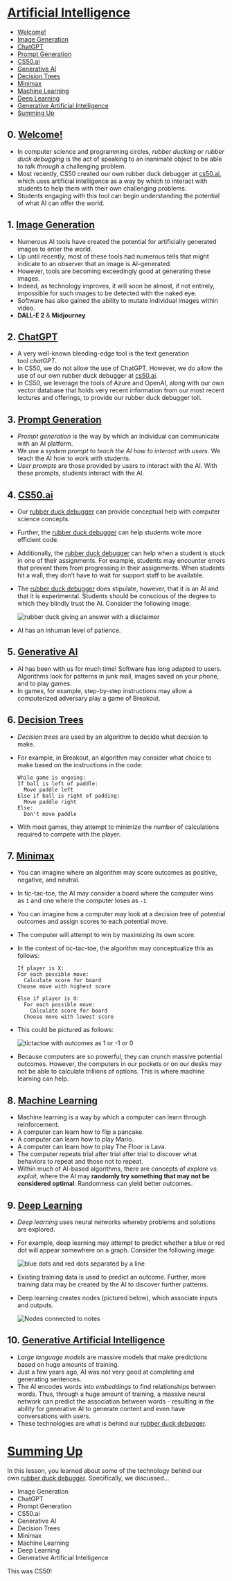 # [Artificial Intelligence](https://cs50.harvard.edu/x/2024/notes/ai/#artificial-intelligence)

- [Welcome!](https://cs50.harvard.edu/x/2024/notes/ai/#welcome)
- [Image Generation](https://cs50.harvard.edu/x/2024/notes/ai/#image-generation)
- [ChatGPT](https://cs50.harvard.edu/x/2024/notes/ai/#chatgpt)
- [Prompt Generation](https://cs50.harvard.edu/x/2024/notes/ai/#prompt-generation)
- [CS50.ai](https://cs50.harvard.edu/x/2024/notes/ai/#cs50ai)
- [Generative AI](https://cs50.harvard.edu/x/2024/notes/ai/#generative-ai)
- [Decision Trees](https://cs50.harvard.edu/x/2024/notes/ai/#decision-trees)
- [Minimax](https://cs50.harvard.edu/x/2024/notes/ai/#minimax)
- [Machine Learning](https://cs50.harvard.edu/x/2024/notes/ai/#machine-learning)
- [Deep Learning](https://cs50.harvard.edu/x/2024/notes/ai/#deep-learning)
- [Generative Artificial Intelligence](https://cs50.harvard.edu/x/2024/notes/ai/#generative-artificial-intelligence)
- [Summing Up](https://cs50.harvard.edu/x/2024/notes/ai/#summing-up)

## 0. [Welcome!](https://cs50.harvard.edu/x/2024/notes/ai/#welcome)

- In computer science and programming circles, _rubber ducking_ or _rubber duck debugging_ is the act of speaking to an inanimate object to be able to _talk through_ a challenging problem.
- Most recently, CS50 created our own rubber duck debugger at [cs50.ai](https://cs50.ai/), which uses artificial intelligence as a way by which to interact with students to help them with their own challenging problems.
- Students engaging with this tool can begin understanding the potential of what AI can offer the world.

## 1. [Image Generation](https://cs50.harvard.edu/x/2024/notes/ai/#image-generation)

- Numerous AI tools have created the potential for artificially generated images to enter the world.
- Up until recently, most of these tools had numerous tells that might indicate to an observer that an image is AI-generated.
- However, tools are becoming exceedingly good at generating these images.
- Indeed, as technology improves, it will soon be almost, if not entirely, impossible for such images to be detected with the naked eye.
- Software has also gained the ability to mutate individual images within video.
- **DALL-E 2** & **Midjourney**

## 2. [ChatGPT](https://cs50.harvard.edu/x/2024/notes/ai/#chatgpt)

- A very well-known bleeding-edge tool is the text generation tool _chatGPT_.
- In CS50, we do not allow the use of ChatGPT. However, we do allow the use of our own rubber duck debugger at [cs50.ai](https://cs50.ai/).
- In CS50, we leverage the tools of Azure and OpenAI, along with our own vector database that holds very recent information from our most recent lectures and offerings, to provide our rubber duck debugger toll.

## 3. [Prompt Generation](https://cs50.harvard.edu/x/2024/notes/ai/#prompt-generation)

- _Prompt generation_ is the way by which an individual can communicate with an AI platform.
- We use a _system prompt_ to _teach the AI how to interact with users_. We teach the AI how to work with students.
- _User prompts_ are those provided by users to interact with the AI. With these prompts, students interact with the AI.

## 4. [CS50.ai](https://cs50.harvard.edu/x/2024/notes/ai/#cs50ai)

- Our [rubber duck debugger](https://cs50.ai/) can provide conceptual help with computer science concepts.
- Further, the [rubber duck debugger](https://cs50.ai/) can help students write more efficient code.
- Additionally, the [rubber duck debugger](https://cs50.ai/) can help when a student is stuck in one of their assignments. For example, students may encounter errors that prevent them from progressing in their assignments. When students hit a wall, they don’t have to wait for support staff to be available.
- The [rubber duck debugger](https://cs50.ai/) does stipulate, however, that it is an AI and that it is experimental. Students should be conscious of the degree to which they blindly trust the AI. Consider the following image:
    
    ![rubber duck giving an answer with a disclaimer](https://cs50.harvard.edu/x/2024/notes/ai/cs50AiLectureSlide060.png)
    
- AI has an inhuman level of patience.

## 5. [Generative AI](https://cs50.harvard.edu/x/2024/notes/ai/#generative-ai)

- AI has been with us for much time! Software has long adapted to users. Algorithms look for patterns in junk mail, images saved on your phone, and to play games.
- In games, for example, step-by-step instructions may allow a computerized adversary play a game of Breakout.

## 6. [Decision Trees](https://cs50.harvard.edu/x/2024/notes/ai/#decision-trees)

- _Decision trees_ are used by an algorithm to decide what decision to make.
- For example, in Breakout, an algorithm may consider what choice to make based on the instructions in the code:
    
    ```
    While game is ongoing:
    If ball is left of paddle:
      Move paddle left
    Else if ball is right of padding:
      Move paddle right
    Else:
      Don't move paddle
    ```
    
- With most games, they attempt to minimize the number of calculations required to compete with the player.

## 7. [Minimax](https://cs50.harvard.edu/x/2024/notes/ai/#minimax)

- You can imagine where an algorithm may score outcomes as positive, negative, and neutral.
- In tic-tac-toe, the AI may consider a board where the computer wins as `1` and one where the computer loses as `-1`.
- You can imagine how a computer may look at a decision tree of potential outcomes and assign scores to each potential move.
- The computer will attempt to win by maximizing its own score.
- In the context of tic-tac-toe, the algorithm may conceptualize this as follows:
    
    ```
    If player is X:
    For each possible move:
      Calculate score for board
    Choose move with highest score
    
    Else if player is O:
      For each possible move:
        Calculate score for board
      Choose move with lowest score
    ```
    
- This could be pictured as follows:
    
    ![tictactoe with outcomes as 1 or -1 or 0](https://cs50.harvard.edu/x/2024/notes/ai/cs50AiLectureSlide132.png)
    
- Because computers are so powerful, they can crunch massive potential outcomes. However, the computers in our pockets or on our desks may not be able to calculate trillions of options. This is where machine learning can help.

## 8. [Machine Learning](https://cs50.harvard.edu/x/2024/notes/ai/#machine-learning)

- Machine learning is a way by which a computer can learn through reinforcement.
- A computer can learn how to flip a pancake.
- A computer can learn how to play Mario.
- A computer can learn how to play The Floor is Lava.
- The computer repeats trial after trial after trial to discover what behaviors to repeat and those not to repeat.
- Within much of AI-based algorithms, there are concepts of _explore vs. exploit_, where the AI may **randomly try something that may not be considered optimal**. Randomness can yield better outcomes.

## 9. [Deep Learning](https://cs50.harvard.edu/x/2024/notes/ai/#deep-learning)

- _Deep learning_ uses neural networks whereby problems and solutions are explored.
- For example, deep learning may attempt to predict whether a blue or red dot will appear somewhere on a graph. Consider the following image:
    
    ![blue dots and red dots separated by a line](https://cs50.harvard.edu/x/2024/notes/ai/cs50AiLectureSlide208.png)
    
- Existing training data is used to predict an outcome. Further, more training data may be created by the AI to discover further patterns.
- Deep learning creates nodes (pictured below), which associate inputs and outputs.
    
    ![Nodes connected to notes](https://cs50.harvard.edu/x/2024/notes/ai/cs50AiLectureSlide210.png)
    

## 10. [Generative Artificial Intelligence](https://cs50.harvard.edu/x/2024/notes/ai/#generative-artificial-intelligence)

- _Large language models_ are massive models that make predictions based on huge amounts of training.
- Just a few years ago, AI was not very good at completing and generating sentences.
- The AI encodes words into _embeddings_ to find relationships between words. Thus, through a huge amount of training, a massive neural network can predict the association between words - resulting in the ability for generative AI to generate content and even have conversations with users.
- These technologies are what is behind our [rubber duck debugger](https://cs50.ai/).

# [Summing Up](https://cs50.harvard.edu/x/2024/notes/ai/#summing-up)

In this lesson, you learned about some of the technology behind our own [rubber duck debugger](https://cs50.ai/). Specifically, we discussed…

- Image Generation
- ChatGPT
- Prompt Generation
- CS50.ai
- Generative AI
- Decision Trees
- Minimax
- Machine Learning
- Deep Learning
- Generative Artificial Intelligence

This was CS50!